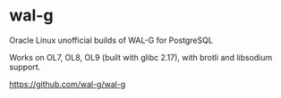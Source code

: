 # wal-g
Oracle Linux unofficial builds of WAL-G for PostgreSQL

Works on OL7, OL8, OL9 (built with glibc 2.17), with brotli and libsodium support.

https://github.com/wal-g/wal-g

